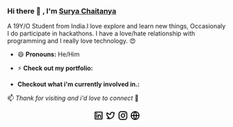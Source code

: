 ### Hi there 👋 , I'm [Surya Chaitanya](https://www.github.com/suryachaitanya0)  

<!--
**suryachaitanya0/suryachaitanya0** is a ✨ _special_ ✨ repository because its `README.md` (this file) appears on your GitHub profile.

Here are some ideas to get you started:

- 🔭 I’m currently working on ...
- 🌱 I’m currently learning ...
- 👯 I’m looking to collaborate on ...
- 🤔 I’m looking for help with ...
- 💬 Ask me about ...
- 📫 How to reach me: ...
- 😄 Pronouns: ...
- ⚡ Fun fact: ...
-->


A 19Y/O Student from India.I love explore and learn new things, Occasionaly I do participate in hackathons.
I have a love/hate relationship with programming and I really love technology. :heart_eyes:

- 😄 **Pronouns:** He/Him

- ⚡ **Check out my portfolio:**

- **Checkout what i'm currently involved in.:**



 📫 _Thank for visiting and i'd love to connect_ 💬 
 
<p align="center">
  <a href="https://www.linkedin.com/in/surya-chaitanya-152169199/"><img src="images/linkedin-box-line.png"></a>
  <a href="https://twitter.com/suryachaitanya_"><img src="images/twitter-line.png"></a>
  <a href="https://www.instagram.com/mr_netfreak/"><img src="images/instagram-line.png"></a>
  <a href="https://www.github.com/suryachaitanya0"><img src="images/global-line.png"></a>
</p>
